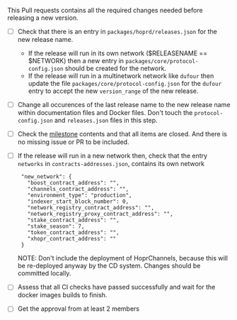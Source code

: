 This Pull requests contains all the required changes needed before releasing a new version.

- [ ] Check that there is an entry in `packages/hoprd/releases.json` for the new release name.
   - If the release will run in its own network ($RELEASENAME == $NETWORK) then a new entry in `packages/core/protocol-config.json` should be created for the network.
   - If the release will run in a multinetwork network like `dufour` then update the file `packages/core/protocol-config.json` for the `dufour` entry to accept the new `version_range` of the new release.
- [ ] Change all occurences of the last release name to the new release name within documentation files and Docker files. Don't touch the `protocol-config.json` and `releases.json` files in this step.
- [ ] Check the [milestone](https://github.com/hoprnet/hoprnet/milestones) contents and that all items are closed. And there is no missing issue or PR to be included.
- [ ] If the release will run in a new network then, check that the entry `networks` in `contracts-addresses.json`, contains its own network

   ```
    "new_network": {
      "boost_contract_address": "",
      "channels_contract_address": "",
      "environment_type": "production",
      "indexer_start_block_number": 0,
      "network_registry_contract_address": "",
      "network_registry_proxy_contract_address": "",
      "stake_contract_address": "",
      "stake_season": 7,
      "token_contract_address": "",
      "xhopr_contract_address": ""
    }
   ```

   NOTE: Don't include the deployment of HoprChannels, because this will be re-deployed anyway by the CD system.
   Changes should be committed locally.

- [ ] Assess that all CI checks have passed successfully and wait for the docker images builds to finish.
- [ ] Get the approval from at least 2 members
